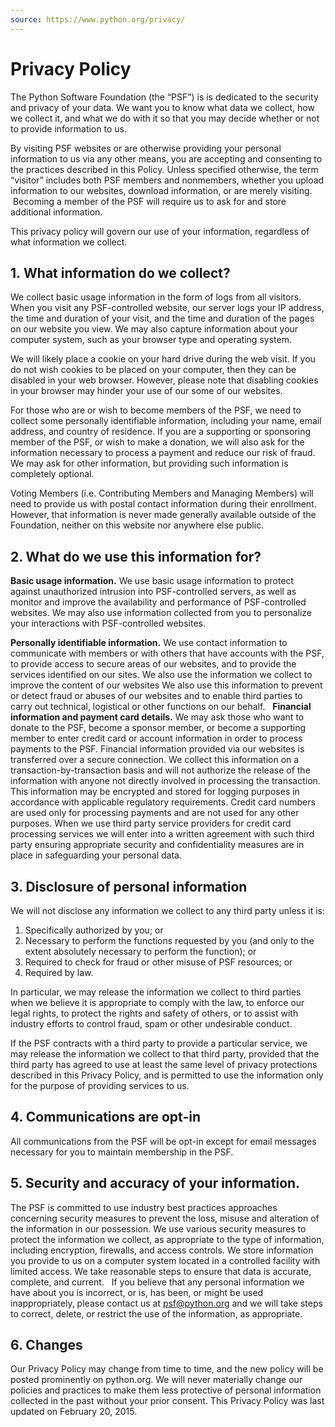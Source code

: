 ```yaml
---
source: https://www.python.org/privacy/
---
```

# Privacy Policy

The Python Software Foundation (the “PSF”) is is dedicated to the 
security and privacy of your data. We want you to know what data we 
collect, how we collect it, and what we do with it so that you may 
decide whether or not to provide information to us.

By visiting PSF websites or are otherwise providing your personal 
information to us via any other means, you are accepting and 
consenting to the practices described in this Policy. Unless 
specified otherwise, the term “visitor” includes both PSF members 
and nonmembers, whether you upload information to our websites, 
download information, or are merely visiting.  Becoming a member of 
the PSF will require us to ask for and store additional information.

This privacy policy will govern our use of your information, 
regardless of what information we collect.

## 1. What information do we collect?

We collect basic usage information in the form of logs from all 
visitors. When you visit any PSF-controlled website, our server logs 
your IP address, the time and duration of your visit, and the time 
and duration of the pages on our website you view. We may also 
capture information about your computer system, such as your browser 
type and operating system.

We will likely place a cookie on your hard drive during the web visit. 
If you do not wish cookies to be placed on your computer, then they 
can be disabled in your web browser. However, please note that 
disabling cookies in your browser may hinder your use of our some of 
our websites.

For those who are or wish to become members of the PSF, we need to 
collect some personally identifiable information, including your name, 
email address, and country of residence. If you are a supporting 
or sponsoring member of the PSF, or wish to make a donation, we will 
also ask for the information necessary to process a payment and reduce 
our risk of fraud. We may ask for other information, but providing 
such information is completely optional.

Voting Members (i.e. Contributing Members and Managing Members) will need to provide us with postal contact information during their enrollment.  However, that information is never made generally available outside of the Foundation, neither on this website nor anywhere else public.
 
## 2. What do we use this information for?

**Basic usage information.** We use basic usage information to protect
against unauthorized intrusion into PSF-controlled servers, as well as 
monitor and improve the availability and performance of PSF-controlled 
websites. We may also use information collected from you to personalize 
your interactions with PSF-controlled websites.

**Personally identifiable information.** We use contact information to communicate with members or with others that have accounts with the PSF, 
to provide access to secure areas of our websites, and to provide the
services identified on our sites. We also use the information we collect
to improve the content of our websites We also use this information to prevent or detect fraud or abuses of our websites and to enable third
parties to carry out technical, logistical or other functions on our 
behalf.
 
**Financial information and payment card details.** We may ask those 
who want to donate to the PSF, become a sponsor member, or become a 
supporting member to enter credit card or account information in order 
to process payments to the PSF. Financial information provided via our 
websites is transferred over a secure connection. We collect this 
information on a transaction-by-transaction basis and will not authorize 
the release of the information with anyone not directly involved in processing the transaction. This information may be encrypted and stored 
for logging purposes in accordance with applicable regulatory 
requirements. Credit card numbers are used only for processing payments 
and are not used for any other purposes. When we use third party service providers for credit card processing services we will enter into a 
written agreement with such third party ensuring appropriate security 
and confidentiality measures are in place in safeguarding your personal 
data.
 
## 3. Disclosure of personal information

We will not disclose any information we collect to any third party 
unless it is:

1. Specifically authorized by you; or
2. Necessary to perform the functions requested by you (and only to the 
extent absolutely necessary to perform the function); or
3. Required to check for fraud or other misuse of PSF resources; or
4. Required by law. 

In particular, we may release the information we collect to third 
parties when we believe it is appropriate to comply with the law, to 
enforce our legal rights, to protect the rights and safety of others, or 
to assist with industry efforts to control fraud, spam or other 
undesirable conduct.

If the PSF contracts with a third party to provide a particular service,
we may release the information we collect to that third party, provided 
that the third party has agreed to use at least the same level of privacy protections described in this Privacy Policy, and is permitted to use the information only for the purpose of providing services to us.
 
## 4. Communications are opt-in

All communications from the PSF will be opt-in except for email 
messages necessary for you to maintain membership in the PSF. 
 
## 5. Security and accuracy of your information.

The PSF is committed to use industry best practices approaches concerning 
security measures to prevent the loss, misuse and alteration of the 
information in our possession. We use various security measures to protect 
the information we collect, as appropriate to the type of information, 
including encryption, firewalls, and access controls. We store information 
you provide to us on a computer system located in a controlled facility 
with  limited access. We take reasonable steps to ensure that data is
accurate, complete, and current.
 
If you believe that any personal information we have about you is incorrect, 
or is, has been, or might be used inappropriately, please contact us at 
psf@python.org and we will take steps to correct, delete, or restrict the use
of the information, as appropriate.
 
## 6. Changes

Our Privacy Policy may change from time to time, and the new policy will be
posted prominently on python.org. We will never materially change our 
policies and practices to make them less protective of personal information collected in the past without your prior consent. This Privacy Policy was last updated on February 20, 2015.
